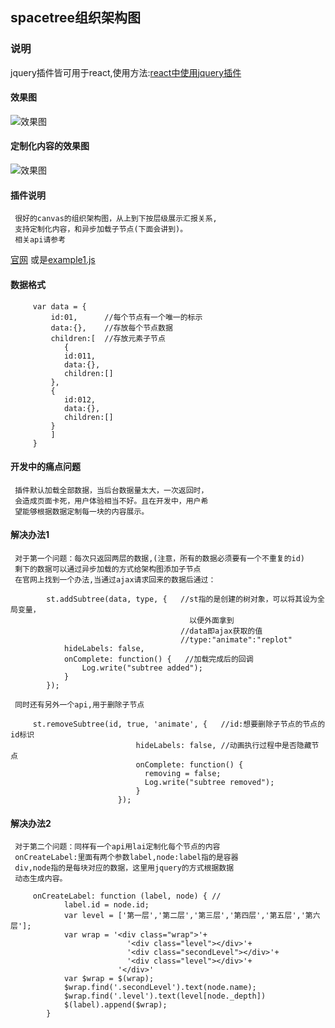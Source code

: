 ## spacetree组织架构图
<!-- 说明 -->
### 说明
jquery插件皆可用于react,使用方法:[react中使用jquery插件](https://github.com/liubin915249126/react-study/blob/master/jquery-in-react.md)

#### 效果图
![效果图](https://github.com/liubin915249126/javascript/blob/master/spacetree/image/spacetree1.gif)
#### 定制化内容的效果图
![效果图](https://github.com/liubin915249126/javascript/blob/master/spacetree/image/spacetree.gif)
#### 插件说明  
     很好的canvas的组织架构图，从上到下按层级展示汇报关系,
     支持定制化内容，和异步加载子节点(下面会讲到)。
     相关api请参考
[官网](http://philogb.github.io/jit/static/v20/Docs/files/Core/Core-js.html)
或是[example1.js](https://github.com/liubin915249126/javascript/blob/master/spacetree/js/example1.js)
#### 数据格式
```
     var data = {
         id:01,      //每个节点有一个唯一的标示
         data:{},    //存放每个节点数据
         children:[  //存放元素子节点
            {
            id:011,
            data:{},
            children:[]
         },
         {
            id:012,
            data:{},
            children:[]
         }
         ]
     }
```     
#### 开发中的痛点问题
     插件默认加载全部数据，当后台数据量太大，一次返回时，
     会造成页面卡死，用户体验相当不好。且在开发中，用户希
     望能够根据数据定制每一块的内容展示。
#### 解决办法1
     对于第一个问题：每次只返回两层的数据,(注意，所有的数据必须要有一个不重复的id)
     剩下的数据可以通过异步加载的方式给架构图添加子节点
     在官网上找到一个办法,当通过ajax请求回来的数据后通过：     
```
        st.addSubtree(data, type, {   //st指的是创建的树对象，可以将其设为全局变量，
                                        以便外面拿到
                                      //data即ajax获取的值
                                      //type:"animate":"replot"
            hideLabels: false,
            onComplete: function() {   //加载完成后的回调
                Log.write("subtree added");
            }
        });
```
     同时还有另外一个api,用于删除子节点
```
     st.removeSubtree(id, true, 'animate', {   //id:想要删除子节点的节点的id标识
                            hideLabels: false, //动画执行过程中是否隐藏节点
                            onComplete: function() {
                              removing = false;
                              Log.write("subtree removed");
                            }
                        });
```
#### 解决办法2
     对于第二个问题：同样有一个api用lai定制化每个节点的内容
     onCreateLabel:里面有两个参数label,node:label指的是容器
     div,node指的是每块对应的数据，这里用jquery的方式根据数据
     动态生成内容。
```
     onCreateLabel: function (label, node) { //
            label.id = node.id;
            var level = ['第一层','第二层','第三层','第四层','第五层','第六层'];
            var wrap = '<div class="wrap">'+
                          '<div class="level"></div>'+
                          '<div class="secondLevel"></div>'+
                          '<div class="level"></div>'+ 
                        '</div>'
            var $wrap = $(wrap);
            $wrap.find('.secondLevel').text(node.name);
            $wrap.find('.level').text(level[node._depth])            
            $(label).append($wrap);
        } 
```      